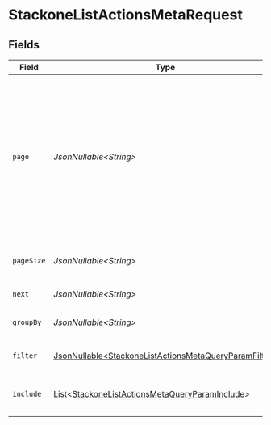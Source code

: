 # StackoneListActionsMetaRequest


## Fields

| Field                                                                                                                                                            | Type                                                                                                                                                             | Required                                                                                                                                                         | Description                                                                                                                                                      | Example                                                                                                                                                          |
| ---------------------------------------------------------------------------------------------------------------------------------------------------------------- | ---------------------------------------------------------------------------------------------------------------------------------------------------------------- | ---------------------------------------------------------------------------------------------------------------------------------------------------------------- | ---------------------------------------------------------------------------------------------------------------------------------------------------------------- | ---------------------------------------------------------------------------------------------------------------------------------------------------------------- |
| ~~`page`~~                                                                                                                                                       | *JsonNullable\<String>*                                                                                                                                          | :heavy_minus_sign:                                                                                                                                               | : warning: ** DEPRECATED **: This will be removed in a future release, please migrate away from it as soon as possible.<br/><br/>The page number of the results to fetch |                                                                                                                                                                  |
| `pageSize`                                                                                                                                                       | *JsonNullable\<String>*                                                                                                                                          | :heavy_minus_sign:                                                                                                                                               | The number of results per page (default value is 25)                                                                                                             |                                                                                                                                                                  |
| `next`                                                                                                                                                           | *JsonNullable\<String>*                                                                                                                                          | :heavy_minus_sign:                                                                                                                                               | The unified cursor                                                                                                                                               |                                                                                                                                                                  |
| `groupBy`                                                                                                                                                        | *JsonNullable\<String>*                                                                                                                                          | :heavy_minus_sign:                                                                                                                                               | The relation to group the results by                                                                                                                             | [<br/>"connector"<br/>]                                                                                                                                          |
| `filter`                                                                                                                                                         | [JsonNullable\<StackoneListActionsMetaQueryParamFilter>](../../models/operations/StackoneListActionsMetaQueryParamFilter.md)                                     | :heavy_minus_sign:                                                                                                                                               | Actions Metadata filters                                                                                                                                         |                                                                                                                                                                  |
| `include`                                                                                                                                                        | List\<[StackoneListActionsMetaQueryParamInclude](../../models/operations/StackoneListActionsMetaQueryParamInclude.md)>                                           | :heavy_minus_sign:                                                                                                                                               | Additional data to include in the response                                                                                                                       | [<br/>"operation_details"<br/>]                                                                                                                                  |